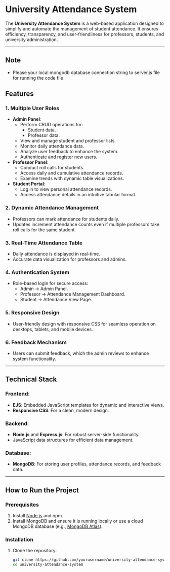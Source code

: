 # University Attendance System

The **University Attendance System** is a web-based application designed to simplify and automate the management of student attendance. It ensures efficiency, transparency, and user-friendliness for professors, students, and university administration.

---
## **Note**
  - Please your local mongodb database connection string to server.js file for running the code file
## **Features**
### 1. Multiple User Roles
- **Admin Panel**:
  - Perform CRUD operations for:
    - Student data.
    - Professor data.
  - View and manage student and professor lists.
  - Monitor daily attendance data.
  - Analyze user feedback to enhance the system.
  - Authenticate and register new users.
- **Professor Panel**:
  - Conduct roll calls for students.
  - Access daily and cumulative attendance records.
  - Examine trends with dynamic table visualizations.
- **Student Portal**:
  - Log in to view personal attendance records.
  - Access attendance details in an intuitive tabular format.

### 2. Dynamic Attendance Management
- Professors can mark attendance for students daily.
- Updates increment attendance counts even if multiple professors take roll calls for the same student.

### 3. Real-Time Attendance Table
- Daily attendance is displayed in real-time.
- Accurate data visualization for professors and admins.

### 4. Authentication System
- Role-based login for secure access:
  - Admin → Admin Panel.
  - Professor → Attendance Management Dashboard.
  - Student → Attendance View Page.

### 5. Responsive Design
- User-friendly design with responsive CSS for seamless operation on desktops, tablets, and mobile devices.

### 6. Feedback Mechanism
- Users can submit feedback, which the admin reviews to enhance system functionality.

---

## **Technical Stack**
### Frontend:
- **EJS**: Embedded JavaScript templates for dynamic and interactive views.
- **Responsive CSS**: For a clean, modern design.

### Backend:
- **Node.js** and **Express.js**: For robust server-side functionality.
- JavaScript data structures for efficient data management.

### Database:
- **MongoDB**: For storing user profiles, attendance records, and feedback data.

---

## **How to Run the Project**

### Prerequisites
1. Install [Node.js](https://nodejs.org/) and npm.
2. Install MongoDB and ensure it is running locally or use a cloud MongoDB database (e.g., [MongoDB Atlas](https://www.mongodb.com/atlas)).

### Installation
1. Clone the repository:
   ```bash
   git clone https://github.com/yourusername/university-attendance-system.git
   cd university-attendance-system
